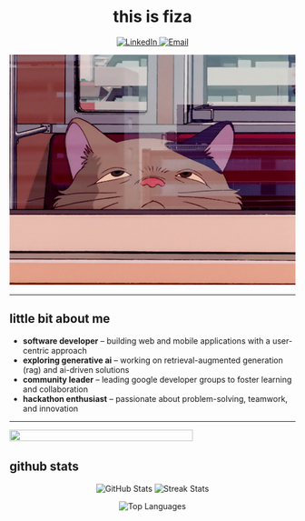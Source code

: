 <h1 align="center"> this is fiza </h1>

<p align="center">
  <a href="https://www.linkedin.com/in/fiza-khan" target="_blank">
    <img src="https://img.shields.io/badge/-LinkedIn-0077B5?style=for-the-badge&logo=linkedin&logoColor=white" alt="LinkedIn" />
  </a>
  <a href="mailto:fiza1892003@gmail.com">
    <img src="https://img.shields.io/badge/-Email-red?style=for-the-badge&logo=gmail&logoColor=white" alt="Email" />
  </a>
</p>

<p align="center">
  <img src="fd65eb86-c371-4e96-bc1c-3024e97205a5.gif" alt="Random Dev Quote">
</p>


---

## little bit about me  

- **software developer** – building web and mobile applications with a user-centric approach  
- **exploring generative ai** – working on retrieval-augmented generation (rag) and ai-driven solutions  
- **community leader** – leading google developer groups to foster learning and collaboration  
- **hackathon enthusiast** – passionate about problem-solving, teamwork, and innovation  

---


<p align="left">
  <a href="https://skillicons.dev">
    <img src="https://skillicons.dev/icons?i=js,ts,react,nextjs,flutter,html,css,tailwind,python,sqlite,git,docker,c,java,flask,firebase,mongodb,linux" width="80%" height="80%"/>
  </a>
</p>

## github stats  

<p align="center">
  <img src="https://github-readme-stats.vercel.app/api?username=fizakhan90&theme=vue-dark&show_icons=true&hide_border=true&count_private=true" alt="GitHub Stats" />
  <img src="https://github-readme-streak-stats.herokuapp.com/?user=fizakhan90&theme=vue-dark&hide_border=true" alt="Streak Stats" />
</p>
<p align="center">
  <img src="https://github-readme-stats.vercel.app/api/top-langs/?username=fizakhan90&layout=compact&theme=vue-dark&hide_border=true" alt="Top Languages" />
</p>









